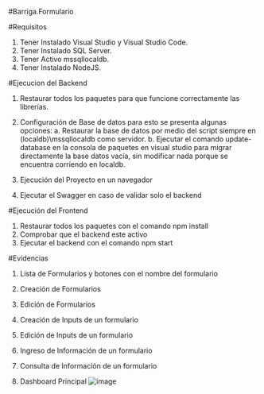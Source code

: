 #Barriga.Formulario

#Requisitos

1. Tener Instalado Visual Studio y Visual Studio Code.
2. Tener Instalado SQL Server.
3. Tener Activo mssqllocaldb.
4. Tener Instalado NodeJS.

#Ejecucion del Backend

1. Restaurar todos los paquetes para que funcione correctamente las librerías.
2. Configuración de Base de datos para esto se presenta algunas opciones:
a. Restaurar la base de datos por medio del script siempre en (localdb)\mssqllocaldb como servidor.
b. Ejecutar el comando update-database en la consola de paquetes en visual studio para migrar directamente la base datos vacía, sin modificar nada porque se encuentra corriendo en localdb.
 
3. Ejecución del Proyecto en un navegador
4. Ejecutar el Swagger en caso de validar solo el backend

#Ejecución del Frontend

1. Restaurar todos los paquetes con el comando npm install
2. Comprobar que el backend este activo
3. Ejecutar el backend con el comando npm start

#Evidencias
 
1. Lista de Formularios y botones con el nombre del formulario




2. Creación de Formularios


3. Edición de Formularios


4. Creación de Inputs de un formulario


5. Edición de Inputs de un formulario


6. Ingreso de Información de un formulario


7. Consulta de Información de un formulario


8. Dashboard Principal
![image](https://github.com/user-attachments/assets/7163be2b-0ff6-4b9c-9da3-bbd506a3d473)



